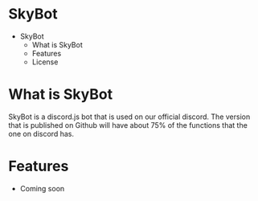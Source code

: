 # SkyBot
* SkyBot
	* What is SkyBot
	* Features
	* License
# What is SkyBot
SkyBot is a discord.js bot that is used on our official discord.
The version that is published on Github will have about 75% of the functions that the one on discord has.


# Features
* Coming soon
